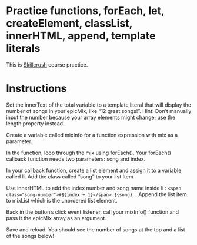 # Practice functions, forEach, let, createElement, classList, innerHTML, append, template literals

This is [Skillcrush](https://skillcrush.com/) course practice.

# Instructions

Set the innerText of the total variable to a template literal that will display the number of songs in your epicMix, like “12 great songs!”. 
Hint: Don’t manually input the number because your array elements might change; use the length property instead.


Create a variable called mixInfo for a function expression with mix as a parameter.

In the function, loop through the mix using forEach(). Your forEach() callback function needs two parameters: song and index.

In your callback function, create a list element and assign it to a variable called li. Add the class called “song” to your list Item

Use innerHTML to add the index number and song name inside li :
`<span class="song-number">#${index + 1}</span> ${song}`;
.
Append the list item to mixList which is the unordered list element.

Back in the button’s click event listener, call your mixInfo() function and pass it the epicMix array as an argument.

Save and reload. You should see the number of songs at the top and a list of the songs below!
